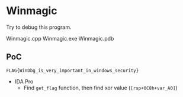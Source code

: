 # Winmagic
Try to debug this program.

Winmagic.cpp
Winmagic.exe
Winmagic.pdb

## PoC
`FLAG{WinDbg_is_very_important_in_windows_security}`
* IDA Pro
  * Find `get_flag` function, then find xor value (`[rsp+0C8h+var_A0]`)
